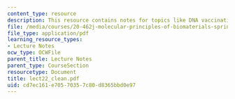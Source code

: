 ```yaml
---
content_type: resource
description: This resource contains notes for topics like DNA vaccination.
file: /media/courses/20-462j-molecular-principles-of-biomaterials-spring-2006/cd7ec161e70570357c80d8365bbd0e97_lect22_clean.pdf
file_type: application/pdf
learning_resource_types:
- Lecture Notes
ocw_type: OCWFile
parent_title: Lecture Notes
parent_type: CourseSection
resourcetype: Document
title: lect22_clean.pdf
uid: cd7ec161-e705-7035-7c80-d8365bbd0e97
---
```

